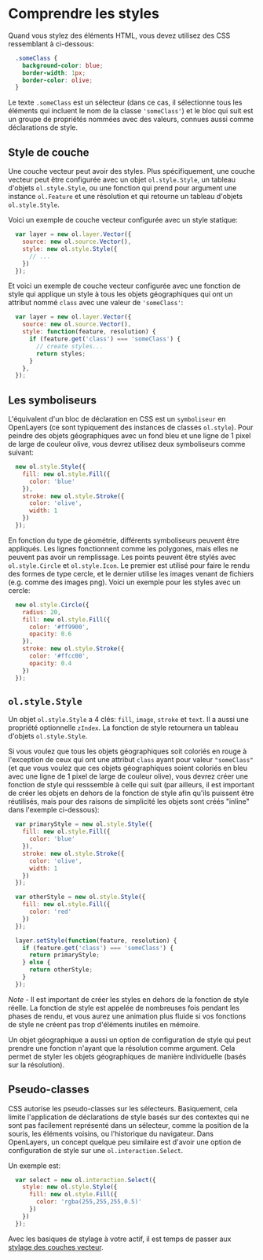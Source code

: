 # Comprendre les styles

Quand vous stylez des éléments HTML, vous devez utilisez des CSS ressemblant à ci-dessous:

```css
  .someClass {
    background-color: blue;
    border-width: 1px;
    border-color: olive;
  }
```

Le texte `.someClass` est un sélecteur (dans ce cas, il sélectionne tous les éléments qui incluent le nom de la classe `'someClass'`) et le bloc qui suit est un groupe de propriétés nommées avec des valeurs, connues aussi comme déclarations de style.

## Style de couche

Une couche vecteur peut avoir des styles. Plus spécifiquement, une couche vecteur peut être configurée avec un objet `ol.style.Style`, un tableau d'objets `ol.style.Style`, ou une fonction qui prend pour argument une instance `ol.Feature` et une  résolution et qui retourne un tableau d'objets `ol.style.Style`.

Voici un exemple de couche vecteur configurée avec un style statique:

```js
  var layer = new ol.layer.Vector({
    source: new ol.source.Vector(),
    style: new ol.style.Style({
      // ...
    })
  });
```

Et voici un exemple de couche vecteur configurée avec une fonction de style qui applique un style à tous les objets géographiques qui ont un attribut nommé `class` avec une valeur de `'someClass'`:

```js
  var layer = new ol.layer.Vector({
    source: new ol.source.Vector(),
    style: function(feature, resolution) {
      if (feature.get('class') === 'someClass') {
        // create styles...
        return styles;
      }
    },
  });
```

## Les symboliseurs

L'équivalent d'un bloc de déclaration en CSS est un `symboliseur` en OpenLayers (ce sont typiquement des instances de classes `ol.style`). Pour peindre des objets géographiques avec un fond bleu et une ligne de 1 pixel de large de couleur olive, vous devrez utilisez deux symboliseurs comme suivant:

```js
  new ol.style.Style({
    fill: new ol.style.Fill({
      color: 'blue'
    }),
    stroke: new ol.style.Stroke({
      color: 'olive',
      width: 1
    })
  });
```

En fonction du type de géométrie, différents symboliseurs peuvent être appliqués. Les lignes fonctionnent comme les polygones, mais elles ne peuvent pas avoir un remplissage. Les points peuvent être stylés avec `ol.style.Circle` et `ol.style.Icon`. Le premier est utilisé pour faire le rendu des formes de type cercle, et le dernier utilise les images venant de fichiers (e.g. comme des images png). Voici un exemple pour les styles avec un cercle:

```js
  new ol.style.Circle({
    radius: 20,
    fill: new ol.style.Fill({
      color: '#ff9900',
      opacity: 0.6
    }),
    stroke: new ol.style.Stroke({
      color: '#ffcc00',
      opacity: 0.4
    })
  });
```

## `ol.style.Style`

Un objet `ol.style.Style` a 4 clés: `fill`, `image`, `stroke` et `text`. Il a aussi une propriété optionnelle `zIndex`. La fonction de style retournera un tableau d'objets `ol.style.Style`.

Si vous voulez que tous les objets géographiques soit coloriés en rouge à l'exception de ceux qui ont une attribut `class` ayant pour valeur `"someClass"` (et que vous voulez que ces objets géographiques soient coloriés en bleu avec une ligne de 1 pixel de large de couleur olive), vous devrez créer une fonction de style qui resssemble à celle qui suit (par ailleurs, il est important de créer les objets en dehors de la fonction de style afin qu'ils puissent être réutilisés, mais pour des raisons de simplicité les objets sont créés "inline" dans l'exemple ci-dessous):

```js
  var primaryStyle = new ol.style.Style({
    fill: new ol.style.Fill({
      color: 'blue'
    }),
    stroke: new ol.style.Stroke({
      color: 'olive',
      width: 1
    })
  });

  var otherStyle = new ol.style.Style({
    fill: new ol.style.Fill({
      color: 'red'
    })
  });

  layer.setStyle(function(feature, resolution) {
    if (feature.get('class') === 'someClass') {
      return primaryStyle;
    } else {
      return otherStyle;
    }
  });
```

*Note* - Il est important de créer les styles en dehors de la fonction de style réelle. La fonction de style est appelée de nombreuses fois pendant les phases de rendu, et vous aurez une animation plus fluide si vos fonctions de style ne créent pas trop d'éléments inutiles en mémoire.

Un objet géographique a aussi un option de configuration de style qui peut prendre une fonction n'ayant que la résolution comme argument. Cela permet de styler les objets géographiques de manière individuelle (basés sur la résolution).

## Pseudo-classes

CSS autorise les pseudo-classes sur les sélecteurs. Basiquement, cela limite l'application de déclarations de style basés sur des contextes qui ne sont pas facilement représenté dans un sélecteur, comme la position de la souris, les éléments voisins, ou l'historique du navigateur. Dans OpenLayers, un concept quelque peu similaire est d'avoir une option de configuration de style sur une `ol.interaction.Select`.

Un exemple est:

```js
  var select = new ol.interaction.Select({
    style: new ol.style.Style({
      fill: new ol.style.Fill({
        color: 'rgba(255,255,255,0.5)'
      })
    })
  });
```

Avec les basiques de stylage à votre actif, il est temps de passer aux [stylage des couches vecteur](style.md).
